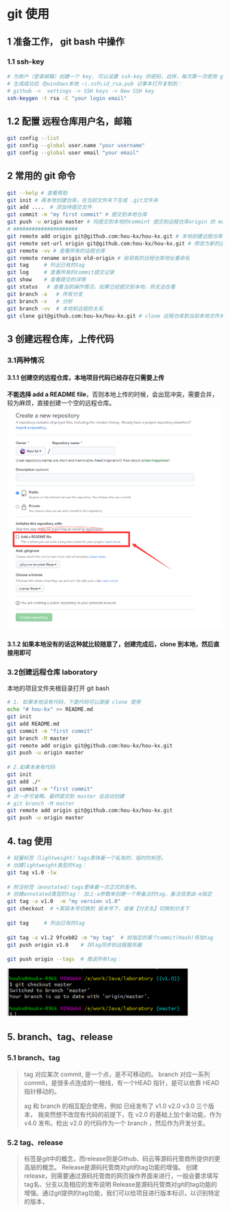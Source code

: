 # git 使用
## 1 准备工作， git bash 中操作
### 1.1 ssh-key
```sh
# 为账户（登录邮箱）创建一个 key, 可以设置 ssh-key 的密码，这样，每次第一次使用 git bash 需要输入密码
# 生成成功后 在windows本地 ~\.ssh\id_rsa.pub 记事本打开复制到：
# github ->  settings -> SSH keys -> New SSH key
ssh-keygen -t rsa -C "your login email"
```
## 1.2 配置 远程仓库用户名，邮箱
```sh
git config --list
git config --global user.name "your username"
git config --global user email "your email"
```
## 2 常用的 git 命令
```sh
git --help # 查看帮助
git init # 再本地创建仓库，在当前文件夹下生成 .git文件夹
git add ....  # 添加待提交文件
git commit -m "my first commit" # 提交到本地仓库
git push -u origin master # 将提交到本地的commint 提交到远程仓库origin 的 master 分支去
# #####################
git remote add origin git@github.com:hou-kx/hou-kx.git # 本地创建远程仓库映射 origin 
git remote set-url origin git@github.com:hou-kx/hou-kx.git # 修改为新的远程仓库地址
git remote -vv # 查看所有的远程仓库
git remote rename origin old-origin # 给现有的远程仓库地址重命名
git tag     # 列出已有的tag
git log     # 查看所有的commit提交记录
git show    # 查看提交的详情
git status   # 查看当前操作情况，如果已经提交到本地，则无法在看
git branch -a   # 所有分支
git branch -v   # 分析
git branch -vv  # 本地和远程的关系
git clone git@github.com:hou-kx/hou-kx.git # clone 远程仓库到当前本地文件夹
```

## 3 创建远程仓库，上传代码
### 3.1两种情况
#### 3.1.1 创建空的远程仓库，本地项目代码已经存在只需要上传
**不能选择 add a README file**，否则本地上传的时候，会出现冲突，需要合并，较为麻烦，直接创建一个空的远程仓库。
![](./1.png)
#### 3.1.2 如果本地没有的话这种就比较随意了，创建完成后，clone 到本地，然后直接用即可

### 3.2创建远程仓库 laboratory
本地的项目文件夹根目录打开 git bash
```sh
# 1. 如果本地没有代码，下面代码可以直接 clone 使用
echo "# hou-kx" >> README.md
git init
git add README.md
git commit -m "first commit"
git branch -M master
git remote add origin git@github.com:hou-kx/hou-kx.git
git push -u origin master

# 2.如果本来有代码
git init
git add ./*
git commit -m "first commit"
# 这一步可省略，最终提交到 master 会自动创建
# git branch -M master
git remote add origin git@github.com:hou-kx/hou-kx.git
git push -u origin master
```

## 4. tag 使用

```sh
# 轻量标签（lightweight）tags意味着一个私有的、临时的标签。
# 创建lightweight类型的tag：
git tag v1.0 -lw

# 附注标签（annotated）tags意味着一次正式的发布。
# 创建annotated类型的tag： 加上-a参数来创建一个带备注的tag，备注信息由-m指定
git tag -a v1.0  -m "my version v1.0"
git checkout  # +某版本号切换到 版本号下，或者【分支名】切换到分支下

git tag     # 列出已有的tag

git tag -a v1.2 9fceb02 -m "my tag"  # 给指定的某个commit(Hash)号加tag
git push origin v1.0    # 将tag同步到远程服务器

git push origin --tags  # 推送所有tag：
```
![](./2.png)
## 5.  branch、tag、release

### 5.1 branch、tag
> tag 对应某次 commit, 是一个点，是不可移动的。
> branch 对应一系列 commit，是很多点连成的一根线，有一个HEAD 指针，是可以依靠 HEAD 指针移动的。
> 
> ag 和 branch 的相互配合使用，例如 已经发布了 v1.0 v2.0 v3.0 三个版本，
> 我突然想不改现有代码的前提下，在 v2.0 的基础上加个新功能，作为 v4.0 发布。检出 v2.0 的代码作为一个 branch ，然后作为开发分支。
### 5.2 tag、release
> 标签是git中的概念，而release则是Github、码云等源码托管商所提供的更高层的概念。
> Release是源码托管商对git的tag功能的增强。
> 创建release，则需要通过源码托管商的网页操作界面来进行，一般会要求填写tag名、分支以及相应的发布说明
> Release是源码托管商对git的tag功能的增强。通过git提供的tag功能，我们可以给项目进行版本标识，以识别特定的版本，